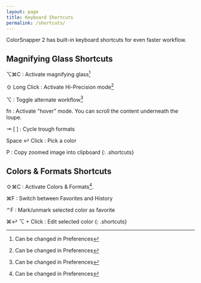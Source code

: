 ```yaml
---
layout: page
title: Keyboard Shortcuts
permalink: /shortcuts/
---
```


ColorSnapper 2 has built-in keyboard shortcuts for even faster workflow.

## Magnifying Glass Shortcuts

⌥⌘C
: Activate magnifying glass[^1]

⇧
Long Click
: Activate Hi-Precision mode[^1]

⌥
: Toggle alternate workflow[^1]

fn
: Activate "hover" mode. You can scroll the content underneath the loupe.

⇥
[
]
: Cycle trough formats

Space
↩︎
Click
: Pick a color

P
: Copy zoomed image into clipboard
{: .shortcuts}

## Colors & Formats Shortcuts

⇧⌘C
: Activate Colors & Formats[^1].

⌘F
: Switch between Favorites and History

⌃F
: Mark/unmark selected color as favorite

⌘↩︎
⌥ + Click
: Edit selected color
{: .shortcuts}


[^1]: Can be changed in Preferences
